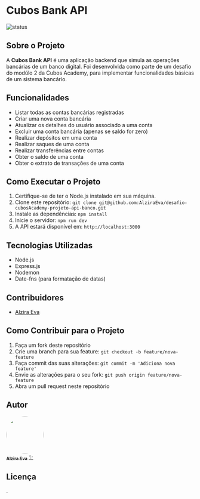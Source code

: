 # Cubos Bank API


![status](https://img.shields.io/badge/status-em%20desenvolvimento-blue)

## Sobre o Projeto

A **Cubos Bank API** é uma aplicação backend que simula as operações bancárias de um banco digital. Foi desenvolvida como parte de um desafio do modúlo 2 da Cubos Academy, para implementar funcionalidades básicas de um sistema bancário.

## Funcionalidades

- Listar todas as contas bancárias registradas
- Criar uma nova conta bancária
- Atualizar os detalhes do usuário associado a uma conta
- Excluir uma conta bancária (apenas se saldo for zero)
- Realizar depósitos em uma conta
- Realizar saques de uma conta
- Realizar transferências entre contas
- Obter o saldo de uma conta
- Obter o extrato de transações de uma conta

## Como Executar o Projeto

1. Certifique-se de ter o Node.js instalado em sua máquina.
2. Clone este repositório: `git clone git@github.com:AlziraEva/desafio-cubosAcademy-projeto-api-banco.git`
3. Instale as dependências: `npm install`
4. Inicie o servidor: `npm run dev` 
5. A API estará disponível em: `http://localhost:3000`

## Tecnologias Utilizadas

- Node.js
- Express.js
- Nodemon
- Date-fns (para formatação de datas)

## Contribuidores

- [Alzira Eva](https://github.com/AlziraEva)

## Como Contribuir para o Projeto

1. Faça um fork deste repositório
2. Crie uma branch para sua feature: `git checkout -b feature/nova-feature`
3. Faça commit das suas alterações: `git commit -m 'Adiciona nova feature'`
4. Envie as alterações para o seu fork: `git push origin feature/nova-feature`
5. Abra um pull request neste repositório

## Autor

<a href="https://www.linkedin.com/in/alzira-eva-cavalcanti-alves-a62b97135"/>
 <img style="border-radius: 50%;" src="https://github.com/AlziraEva/desafio-cubosAcademy-projeto-api-banco/assets/138158823/a4b19708-4f71-4154-a98e-763d90bae228" width="100px;" alt=""/>
 <br />
 <sub><b>Alzira Eva</b></sub></a> <a href="https://www.linkedin.com/in/alzira-eva-cavalcanti-alves-a62b97135" title="Alzira Eva">✨</a>
 <br />


## Licença

.
